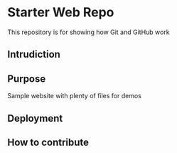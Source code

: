 # Starter Web Repo

This repository is for showing how Git and GitHub work

## Intrudiction

## Purpose

Sample website with plenty of files for demos

## Deployment

## How to contribute
